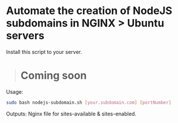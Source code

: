 # Automate the creation of NodeJS subdomains in NGINX > Ubuntu servers
Install this script to your server.
> # Coming soon

Usage:
```bash
sudo bash nodejs-subdomain.sh [your.subdomain.com] [portNumber]
```

Outputs:
Nginx file for sites-available & sites-enabled.